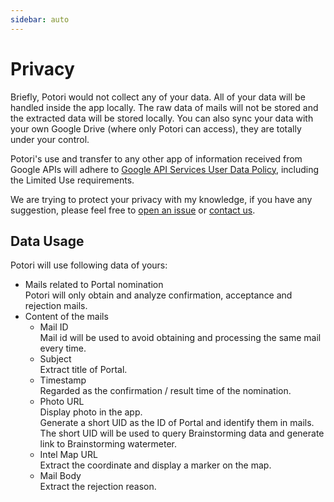 ```yaml
---
sidebar: auto
---
```


# Privacy
Briefly, Potori would not collect any of your data. All of your data will be handled inside the app locally. The raw data of mails will not be stored and the extracted data will be stored locally. You can also sync your data with your own Google Drive (where only Potori can access), they are totally under your control.

Potori's use and transfer to any other app of information received from Google APIs will adhere to [Google API Services User Data Policy](https://developers.google.com/terms/api-services-user-data-policy#additional_requirements_for_specific_api_scopes), including the Limited Use requirements.

We are trying to protect your privacy with my knowledge, if you have any suggestion, please feel free to [open an issue](https://github.com/lucka-me/potori/issues) or [contact us](../contribute#Contributors).

## Data Usage
Potori will use following data of yours:

- Mails related to Portal nomination  
  Potori will only obtain and analyze confirmation, acceptance and rejection mails.
- Content of the mails
  - Mail ID  
    Mail id will be used to avoid obtaining and processing the same mail every time.
  - Subject  
    Extract title of Portal.
  - Timestamp  
    Regarded as the confirmation / result time of the nomination.
  - Photo URL  
    Display photo in the app.  
    Generate a short UID as the ID of Portal and identify them in mails.  
    The short UID will be used to query Brainstorming data and generate link to Brainstorming watermeter.
  - Intel Map URL  
    Extract the coordinate and display a marker on the map.
  - Mail Body  
    Extract the rejection reason.